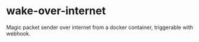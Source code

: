# wake-over-internet
Magic packet sender over internet from a docker container, triggerable with webhook.
